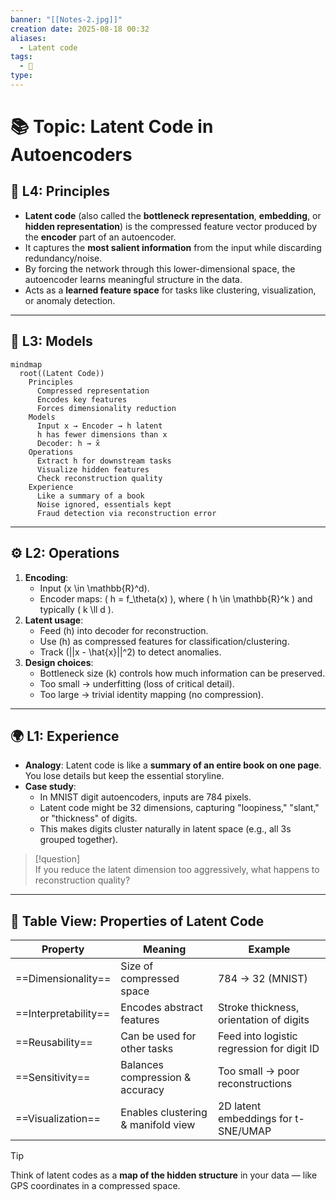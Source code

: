 ```yaml
---
banner: "[[Notes-2.jpg]]"
creation date: 2025-08-18 00:32
aliases:
  - Latent code
tags:
  - 🧠
type:
---
```

# 📚 Topic: Latent Code in Autoencoders

## 🧠 L4: Principles
- **Latent code** (also called the **bottleneck representation**, **embedding**, or **hidden representation**) is the compressed feature vector produced by the **encoder** part of an autoencoder.  
- It captures the **most salient information** from the input while discarding redundancy/noise.  
- By forcing the network through this lower-dimensional space, the autoencoder learns meaningful structure in the data.  
- Acts as a **learned feature space** for tasks like clustering, visualization, or anomaly detection.

---

## 🧩 L3: Models
```mermaid
mindmap
  root((Latent Code))
    Principles
      Compressed representation
      Encodes key features
      Forces dimensionality reduction
    Models
      Input x → Encoder → h latent
      h has fewer dimensions than x
      Decoder: h → x̂
    Operations
      Extract h for downstream tasks
      Visualize hidden features
      Check reconstruction quality
    Experience
      Like a summary of a book
      Noise ignored, essentials kept
      Fraud detection via reconstruction error
```
---

## ⚙️ L2: Operations
1. **Encoding**:  
   - Input \(x \in \mathbb{R}^d\).  
   - Encoder maps: \( h = f_\theta(x) \), where \( h \in \mathbb{R}^k \) and typically \( k \ll d \).  
2. **Latent usage**:  
   - Feed \(h\) into decoder for reconstruction.  
   - Use \(h\) as compressed features for classification/clustering.  
   - Track \(||x - \hat{x}||^2\) to detect anomalies.  
3. **Design choices**:  
   - Bottleneck size \(k\) controls how much information can be preserved.  
   - Too small → underfitting (loss of critical detail).  
   - Too large → trivial identity mapping (no compression).  

---

## 🌍 L1: Experience
- **Analogy**: Latent code is like a **summary of an entire book on one page**. You lose details but keep the essential storyline.  
- **Case study**:  
   - In MNIST digit autoencoders, inputs are 784 pixels.  
   - Latent code might be 32 dimensions, capturing "loopiness," "slant," or "thickness" of digits.  
   - This makes digits cluster naturally in latent space (e.g., all 3s grouped together).  

> [!question]  
> If you reduce the latent dimension too aggressively, what happens to reconstruction quality?  

---

## 🔢 Table View: Properties of Latent Code

| Property             | Meaning                            | Example                                    |
| -------------------- | ---------------------------------- | ------------------------------------------ |
| ==Dimensionality==   | Size of compressed space           | 784 → 32 (MNIST)                           |
| ==Interpretability== | Encodes abstract features          | Stroke thickness, orientation of digits    |
| ==Reusability==      | Can be used for other tasks        | Feed into logistic regression for digit ID |
| ==Sensitivity==      | Balances compression & accuracy    | Too small → poor reconstructions           |
| ==Visualization==    | Enables clustering & manifold view | 2D latent embeddings for t-SNE/UMAP        |

> [!TIP]  
> Think of latent codes as a **map of the hidden structure** in your data — like GPS coordinates in a compressed space.

